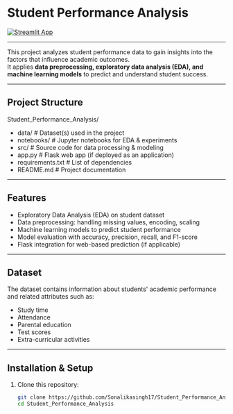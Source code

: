 #  Student Performance Analysis

[![Streamlit App](https://img.shields.io/badge/Streamlit-Live%20App-brightgreen?logo=streamlit)](https://studentperformanceanalysis-wovkzsbhskvyyps34cxbnj.streamlit.app/)

---

This project analyzes student performance data to gain insights into the factors that influence academic outcomes.  
It applies **data preprocessing, exploratory data analysis (EDA), and machine learning models** to predict and understand student success.

---

##  Project Structure
Student_Performance_Analysis/

 - data/ # Dataset(s) used in the project
 - notebooks/ # Jupyter notebooks for EDA & experiments
 - src/ # Source code for data processing & modeling
  - app.py # Flask web app (if deployed as an application)
 - requirements.txt # List of dependencies
- README.md # Project documentation
---

##  Features

-  Exploratory Data Analysis (EDA) on student dataset  
-  Data preprocessing: handling missing values, encoding, scaling  
-  Machine learning models to predict student performance  
-  Model evaluation with accuracy, precision, recall, and F1-score  
-  Flask integration for web-based prediction (if applicable)

---

##  Dataset

The dataset contains information about students' academic performance and related attributes such as:
- Study time  
- Attendance  
- Parental education  
- Test scores  
- Extra-curricular activities  

---

##  Installation & Setup

1. Clone this repository:
   ```bash
   git clone https://github.com/Sonalikasingh17/Student_Performance_Analysis.git
   cd Student_Performance_Analysis

